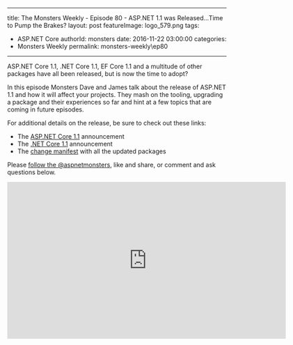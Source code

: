 
---
title: The Monsters Weekly - Episode 80 -  ASP.NET 1.1 was Released...Time to Pump the Brakes?
layout: post
featureImage: logo_579.png
tags: 
  - ASP.NET Core
authorId: monsters
date: 2016-11-22 03:00:00
categories:
  - Monsters Weekly
permalink: monsters-weekly\ep80
---

<p>ASP.NET Core 1.1, .NET Core 1.1, EF Core 1.1 and a multitude of other packages have all been released, but is now the time to adopt?</p><p>In this episode Monsters Dave and James talk about the release of ASP.NET 1.1 and how it will affect your projects. They mash on the tooling, upgrading a package and their experiences so far and hint at a few topics that are coming in future episodes.</p><p>For additional details on the release, be sure to check out these links:</p><ul><li>The <a href="https://blogs.msdn.microsoft.com/webdev/2016/11/16/announcing-asp-net-core-1-1/" target="_blank">ASP.NET Core 1.1</a> announcement</li><li>The <a href="https://blogs.msdn.microsoft.com/dotnet/2016/11/16/announcing-net-core-1-1/" target="_blank">.NET Core 1.1</a> announcement</li><li>The <a href="https://github.com/aspnet/Home/releases/tag/1.1.0" target="_blank">change manifest</a> with all the updated packages</li></ul><p>Please <a class="twitter-follow-button" href="https://twitter.com/aspnetmonsters">follow the @aspnetmonsters</a>, like and share,&nbsp;or comment and ask questions below.</p> 

<!--more-->
<iframe src='https://channel9.msdn.com/Series/aspnetmonsters/ASPNET-Monsters-80-ASPNET-11-was-ReleasedTime-to-Pump-the-Brakes/player' width='640' height='360' allowFullScreen frameBorder='0'></iframe>
